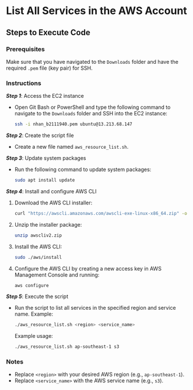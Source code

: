 
# List All Services in the AWS Account

## Steps to Execute Code  

### Prerequisites  
Make sure that you have navigated to the `Downloads` folder and have the required `.pem` file (key pair) for SSH.  

### Instructions  

**_Step 1_**: Access the EC2 instance  
- Open Git Bash or PowerShell and type the following command to navigate to the `Downloads` folder and SSH into the EC2 instance:  
  ```bash
  ssh -i nhan_b2111940.pem ubuntu@13.213.68.147
  ```

**_Step 2_**: Create the script file  
- Create a new file named `aws_resource_list.sh`.  

**_Step 3_**: Update system packages  
- Run the following command to update system packages:  
  ```bash
  sudo apt install update
  ```

**_Step 4_**: Install and configure AWS CLI  
1. Download the AWS CLI installer:  
   ```bash
   curl "https://awscli.amazonaws.com/awscli-exe-linux-x86_64.zip" -o "awscliv2.zip"
   ```
2. Unzip the installer package:  
   ```bash
   unzip awscliv2.zip
   ```
3. Install the AWS CLI:  
   ```bash
   sudo ./aws/install
   ```
4. Configure the AWS CLI by creating a new access key in AWS Management Console and running:  
   ```bash
   aws configure
   ```

**_Step 5_**: Execute the script  
- Run the script to list all services in the specified region and service name. Example:  
  ```bash
  ./aws_resource_list.sh <region> <service_name>
  ```
  Example usage:  
  ```bash
  ./aws_resource_list.sh ap-southeast-1 s3
  ```

### Notes  
- Replace `<region>` with your desired AWS region (e.g., `ap-southeast-1`).  
- Replace `<service_name>` with the AWS service name (e.g., `s3`).  

